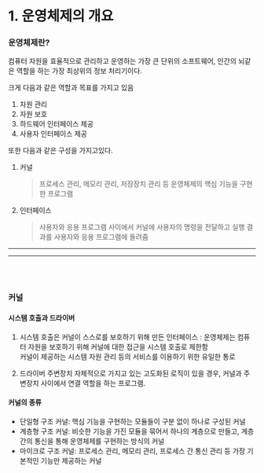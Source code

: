 # 1. 운영체제의 개요

### 운영체제란?

컴퓨터 자원을 효율적으로 관리하고 운영하는 가장 큰 단위의 소프트웨어, 인간의 뇌같은 역할을 하는 가장 최상위의 정보 처리기이다.

크게 다음과 같은 역할과 목표를 가지고 있음

1. 자원 관리
2. 자원 보호
3. 하드웨어 인터페이스 제공
4. 사용자 인터페이스 제공

또한 다음과 같은 구성을 가지고있다.

1. 커널
   > 프로세스 관리, 메모리 관리, 저장장치 관리 등 운영체제의 핵심 기능을 구현한 프로그램
2. 인터페이스
   > 사용자와 응용 프로그램 사이에서 커널에 사용자의 명령을 전달하고 실행 결과를 사용자와 응용 프로그램에 돌려줌

---

---

<br/>
<br/>

### 커널

#### 시스템 호출과 드라이버

1. 시스템 호출은 커널이 스스로를 보호하기 위해 만든 인터페이스
   : 운영체제는 컴퓨터 자원을 보호하기 위해 커널에 대한 접근을 시스템 호출로 제한함
   <br/>
   커널이 제공하는 시스템 자원 관리 등의 서비스를 이용하기 위한 유일한 통로

2. 드라이버
   주변장치 자체적으로 가지고 있는 고도화된 로직이 있을 경우, 커널과 주변장치 사이에서 연결 역할을 하는 프로그램.

#### 커널의 종류

- 단일형 구조 커널: 핵심 기능을 구현하는 모듈들이 구분 없이 하나로 구성된 커널
- 계층형 구조 커널: 비슷한 기능을 가진 모듈을 묶어서 하나의 계층으로 만들고, 계층 간의 통신을 통해 운영체제를 구현하는 방식의 커널
- 마이크로 구조 커널: 프로세스 관리, 메모리 관리, 프로세스 간 통신 관리 등 가장 기본적인 기능만 제공하는 커널
